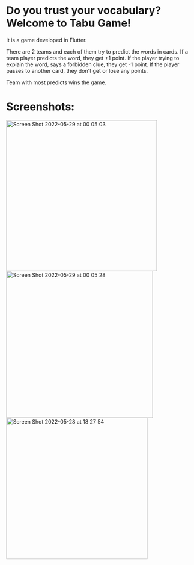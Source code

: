 # Do you trust your vocabulary? Welcome to Tabu Game!

It is a game developed in Flutter.


There are 2 teams and each of them try to predict the words in cards. 
If a team player predicts the word, they get +1 point.
If the player trying to explain the word, says a forbidden clue, they get -1 point.
If the player passes to another card, they don't get or lose any points.

Team with most predicts wins the game.



# Screenshots:





<img width="401" alt="Screen Shot 2022-05-29 at 00 05 03" src="https://user-images.githubusercontent.com/73110402/170843490-6a9be8f9-84c7-465c-ba04-f6a7467bcdf8.png">
<img width="390" alt="Screen Shot 2022-05-29 at 00 05 28" src="https://user-images.githubusercontent.com/73110402/170843495-a01d0570-3b79-4166-a467-5548d73bdcfb.png">
<img width="376" alt="Screen Shot 2022-05-28 at 18 27 54" src="https://user-images.githubusercontent.com/73110402/170843499-97f3f526-7bbc-4dc5-ab2c-6ab12a3b4ff2.png">
